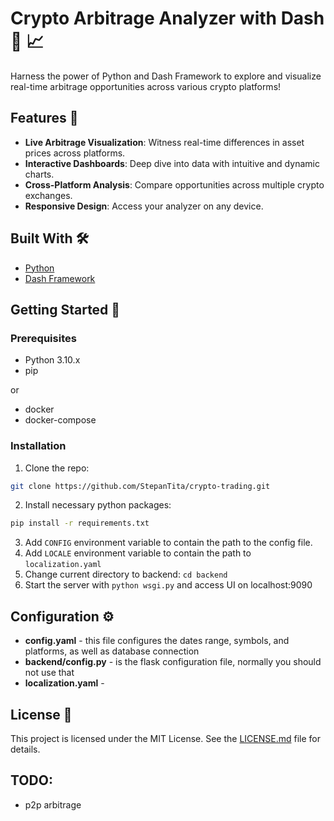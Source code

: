 # Crypto Arbitrage Analyzer with Dash 💼 📈

Harness the power of Python and Dash Framework to explore and visualize real-time arbitrage opportunities across various
crypto platforms!

## Features 🌟

- **Live Arbitrage Visualization**: Witness real-time differences in asset prices across platforms.
- **Interactive Dashboards**: Deep dive into data with intuitive and dynamic charts.
- **Cross-Platform Analysis**: Compare opportunities across multiple crypto exchanges.
- **Responsive Design**: Access your analyzer on any device.

## Built With 🛠️

- [Python](https://www.python.org/)
- [Dash Framework](https://plotly.com/dash/)

## Getting Started 🚀

### Prerequisites

- Python 3.10.x
- pip

or

- docker
- docker-compose

### Installation

1. Clone the repo:

```bash
git clone https://github.com/StepanTita/crypto-trading.git
```

2. Install necessary python packages:

```bash
pip install -r requirements.txt
```

3. Add `CONFIG` environment variable to contain the path to the config file.
4. Add `LOCALE` environment variable to contain the path to `localization.yaml`
5. Change current directory to backend: `cd backend`
4. Start the server with `python wsgi.py` and access UI on localhost:9090

## Configuration ⚙️

- **config.yaml** - this file configures the dates range, symbols, and platforms, as well as database connection
- **backend/config.py** - is the flask configuration file, normally you should not use that
- **localization.yaml** -

## License 📄

This project is licensed under the MIT License. See the [LICENSE.md](LICENSE.md) file for details.

## TODO:

- p2p arbitrage